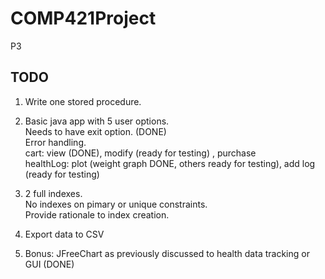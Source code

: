 # COMP421Project
P3

## TODO
1. Write one stored procedure.
2. Basic java app with 5 user options. </br>
Needs to have exit option. (DONE) </br>
Error handling.</br>
cart: view (DONE), modify (ready for testing) , purchase</br>
healthLog: plot (weight graph DONE, others ready for testing), add log (ready for testing) </br>

3. 2 full indexes. </br>
No indexes on pimary or unique constraints. </br>
Provide rationale to index creation.
4. Export data to CSV
5. Bonus: JFreeChart as previously discussed to health data tracking or GUI (DONE)
